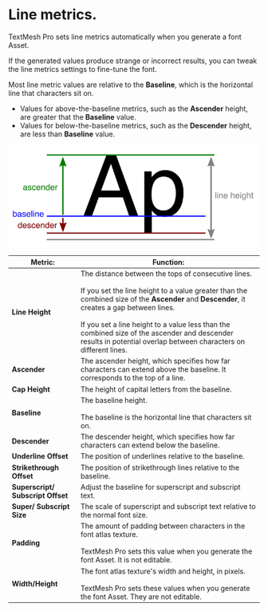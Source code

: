 # Line metrics.

TextMesh Pro sets line metrics automatically when you generate a font Asset.

If the generated values produce strange or incorrect results, you can tweak the line metrics settings to fine-tune the font.

Most line metric values are relative to the **Baseline**, which is the horizontal line that characters sit on.

- Values for above-the-baseline metrics, such as the **Ascender** height, are greater that the **Baseline** value.
- Values for below-the-baseline metrics, such as the **Descender** height, are less than **Baseline** value.

![](images/TMP_LineMetrics.png)

|Metric:|Function:|
|-|-|
|**Line Height**|The distance between the tops of consecutive lines.<br/><br/>If you set the line height to a value greater than the combined size of the **Ascender** and **Descender**, it creates a gap between lines.<br/><br/>If you set a line height to a value less than the combined size of the ascender and descender results in potential overlap between characters on different lines.|
|**Ascender**|The ascender height, which  specifies how far characters can extend above the baseline. It corresponds to the top of a line.|
|**Cap Height**|The height of capital letters from the baseline.|
|**Baseline**|The baseline height.<br/><br/>The baseline is the horizontal line that characters sit on.|
|**Descender**|The descender height, which specifies how far characters can extend below the baseline.|
|**Underline Offset**|The position of underlines relative to the baseline.|
|**Strikethrough Offset**|The position of strikethrough lines relative to the baseline.|
|**Superscript/ Subscript Offset**|Adjust the baseline for superscript and subscript text.|
|**Super/ Subscript Size**|The scale of superscript and subscript text relative to the normal font size.|
|**Padding**|The amount of padding between characters in the font atlas texture.<br/><br/>TextMesh Pro sets this value when you generate the font Asset. It is not editable.|
|**Width/Height**|The font atlas texture's width and height, in pixels.<br/><br/>TextMesh Pro sets these values when you generate the font Asset. They are not editable.|
